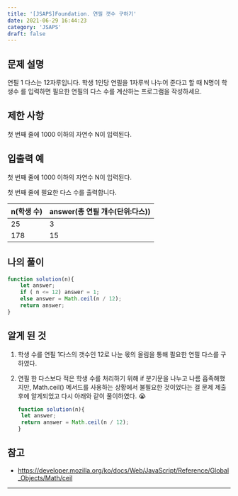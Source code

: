 ```yaml
---
title: '[JSAPS]Foundation. 연필 갯수 구하기'
date: 2021-06-29 16:44:23
category: 'JSAPS'
draft: false
---
```

## 문제 설명

연필 1 다스는 12자루입니다. 학생 1인당 연필을 1자루씩 나누어 준다고 할 때 N명이 학생수 를 입력하면 필요한 연필의 다스 수를 계산하는 프로그램을 작성하세요.

## 제한 사항

첫 번째 줄에 1000 이하의 자연수 N이 입력된다.

## 입출력 예

첫 번째 줄에 1000 이하의 자연수 N이 입력된다.

첫 번째 줄에 필요한 다스 수를 출력합니다.

| n(학생 수) | answer(총 연필 개수(단위:다스)) |
| ---------- | ------------------------------- |
| 25         | 3                               |
| 178        | 15                              |

## 나의 풀이

```javascript
function solution(n){
	let answer;
	if ( n <= 12) answer = 1;
	else answer = Math.ceil(n / 12);
	return answer;
}
```

## 알게 된 것

1. 학생 수를 연필 1다스의 갯수인 12로 나눈 몫의 올림을 통해 필요한 연필 다스를 구하였다.

2. 연필 한 다스보다 적은 학생 수를 처리하기 위해 if 분기문을 나누고 나름 흡족해했지만, Math.ceil() 메서드를 사용하는 상황에서 불필요한 것이었다는 걸 문제 제출 후에 알게되었고 다시 아래와 같이 풀이하였다. 😭

   ```javascript
   function solution(n){
   	let answer;
   	return answer = Math.ceil(n / 12);
   }
   ```

## 참고

* https://developer.mozilla.org/ko/docs/Web/JavaScript/Reference/Global_Objects/Math/ceil

---

